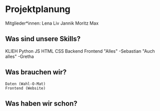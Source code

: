 # Projektplanung

Mitglieder*innen:
Lena
Liv
Jannik
Moritz
Max

## Was sind unsere Skills?
  KLIEH
  Python
  JS
  HTML
  CSS
  Backend
  Frontend
  "Alles" -Sebastian
  "Auch alles" -Gretha

## Was brauchen wir?
    Daten (Wahl-O-Mat)
    Frontend (Website)

## Was haben wir schon?
